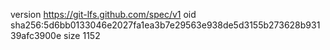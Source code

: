 version https://git-lfs.github.com/spec/v1
oid sha256:5d6bb0133046e2027fa1ea3b7e29563e938de5d3155b273628b93139afc3900e
size 1152
